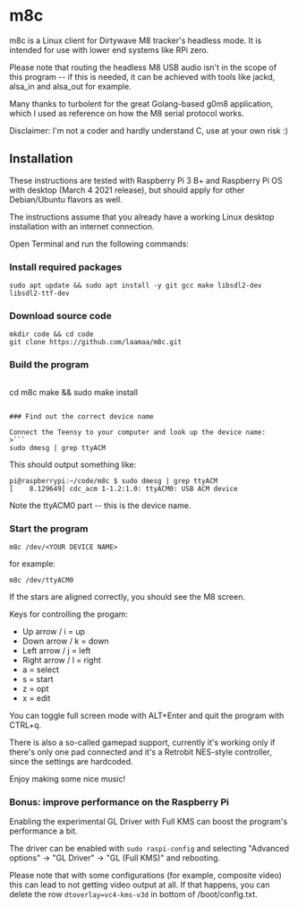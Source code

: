 # m8c

m8c is a Linux client for Dirtywave M8 tracker's headless mode. It is intended for use with lower end systems like RPi zero.

Please note that routing the headless M8 USB audio isn't in the scope of this program -- if this is needed, it can be achieved with tools like jackd, alsa\_in and alsa\_out for example.

Many thanks to turbolent for the great Golang-based g0m8 application, which I used as reference on how the M8 serial protocol works.

Disclaimer: I'm not a coder and hardly understand C, use at your own risk :)

## Installation

These instructions are tested with Raspberry Pi 3 B+ and Raspberry Pi OS with desktop (March 4 2021 release), but should apply for other Debian/Ubuntu flavors as well.

The instructions assume that you already have a working Linux desktop installation with an internet connection.

Open Terminal and run the following commands:

### Install required packages

>
```
sudo apt update && sudo apt install -y git gcc make libsdl2-dev libsdl2-ttf-dev
```

### Download source code
>
 ```
mkdir code && cd code
git clone https://github.com/laamaa/m8c.git
 ```

### Build the program
>```
cd m8c
make && sudo make install
```

### Find out the correct device name

Connect the Teensy to your computer and look up the device name:
>```
sudo dmesg | grep ttyACM
```

This should output something like:

```
pi@raspberrypi:~/code/m8c $ sudo dmesg | grep ttyACM
[    8.129649] cdc_acm 1-1.2:1.0: ttyACM0: USB ACM device
```
Note the ttyACM0 part -- this is the device name.

### Start the program
```
m8c /dev/<YOUR DEVICE NAME>
```


for example:

```
m8c /dev/ttyACM0
```

If the stars are aligned correctly, you should see the M8 screen.

Keys for controlling the progam:

* Up arrow / i = up
* Down arrow / k = down
* Left arrow / j = left
* Right arrow / l = right
* a = select
* s = start
* z = opt
* x = edit

You can toggle full screen mode with ALT+Enter and quit the program with CTRL+q.

There is also a so-called gamepad support, currently it's working only if there's only one pad connected and it's a Retrobit NES-style controller, since the settings are hardcoded.

Enjoy making some nice music!

### Bonus: improve performance on the Raspberry Pi
Enabling the experimental GL Driver with Full KMS can boost the program's performance a bit.

The driver can be enabled with ```sudo raspi-config``` and selecting "Advanced options" -> "GL Driver" -> "GL (Full KMS)" and rebooting.

Please note that with some configurations (for example, composite video) this can lead to not getting video output at all. If that happens, you can delete the row ```dtoverlay=vc4-kms-v3d``` in bottom of /boot/config.txt.